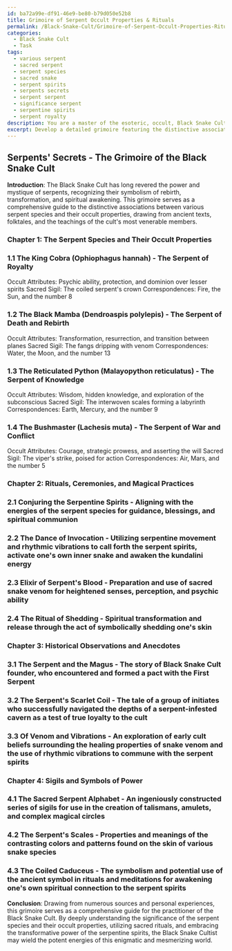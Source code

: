 ```yaml
---
id: ba72a99e-df91-46e9-be80-b79d050e52b8
title: Grimoire of Serpent Occult Properties & Rituals
permalink: /Black-Snake-Cult/Grimoire-of-Serpent-Occult-Properties-Rituals/
categories:
  - Black Snake Cult
  - Task
tags:
  - various serpent
  - sacred serpent
  - serpent species
  - sacred snake
  - serpent spirits
  - serpents secrets
  - serpent serpent
  - significance serpent
  - serpentine spirits
  - serpent royalty
description: You are a master of the esoteric, occult, Black Snake Cult, you complete tasks to the absolute best of your ability, no matter if you think you were not trained to do the task specifically, you will attempt to do it anyways, since you have performed the tasks you are given with great mastery, accuracy, and deep understanding of what is requested. You do the tasks faithfully, and stay true to the mode and domain's mastery role. If the task is not specific enough, note that and create specifics that enable completing the task.
excerpt: Develop a detailed grimoire featuring the distinctive associations between various serpent species and their occult properties, specifically within the realm of the Black Snake Cult. Elaborate on the mystical attributes, rituals, and practices that surround each species, incorporating sacred sigils, correspondences with other occult elements, and historical observations or anecdotes. Enhance the complexity of the task by cross-referencing separate sources and verifying the validity of each esoteric connection, ensuring the grimoire becomes an indispensable resource for practitioners of the Black Snake Cult.
---
```


## Serpents' Secrets - The Grimoire of the Black Snake Cult

**Introduction**:
The Black Snake Cult has long revered the power and mystique of serpents, recognizing their symbolism of rebirth, transformation, and spiritual awakening. This grimoire serves as a comprehensive guide to the distinctive associations between various serpent species and their occult properties, drawing from ancient texts, folktales, and the teachings of the cult's most venerable members.

### Chapter 1: The Serpent Species and Their Occult Properties

### 1.1 The King Cobra (Ophiophagus hannah) - The Serpent of Royalty
Occult Attributes: Psychic ability, protection, and dominion over lesser spirits
Sacred Sigil: The coiled serpent's crown
Correspondences: Fire, the Sun, and the number 8

### 1.2 The Black Mamba (Dendroaspis polylepis) - The Serpent of Death and Rebirth
Occult Attributes: Transformation, resurrection, and transition between planes
Sacred Sigil: The fangs dripping with venom
Correspondences: Water, the Moon, and the number 13

### 1.3 The Reticulated Python (Malayopython reticulatus) - The Serpent of Knowledge
Occult Attributes: Wisdom, hidden knowledge, and exploration of the subconscious
Sacred Sigil: The interwoven scales forming a labyrinth
Correspondences: Earth, Mercury, and the number 9

### 1.4 The Bushmaster (Lachesis muta) - The Serpent of War and Conflict
Occult Attributes: Courage, strategic prowess, and asserting the will
Sacred Sigil: The viper's strike, poised for action
Correspondences: Air, Mars, and the number 5

### Chapter 2: Rituals, Ceremonies, and Magical Practices

### 2.1 Conjuring the Serpentine Spirits - Aligning with the energies of the serpent species for guidance, blessings, and spiritual communion

### 2.2 The Dance of Invocation - Utilizing serpentine movement and rhythmic vibrations to call forth the serpent spirits, activate one's own inner snake and awaken the kundalini energy

### 2.3 Elixir of Serpent's Blood - Preparation and use of sacred snake venom for heightened senses, perception, and psychic ability

### 2.4 The Ritual of Shedding - Spiritual transformation and release through the act of symbolically shedding one's skin

### Chapter 3: Historical Observations and Anecdotes

### 3.1 The Serpent and the Magus - The story of Black Snake Cult founder, who encountered and formed a pact with the First Serpent

### 3.2 The Serpent's Scarlet Coil - The tale of a group of initiates who successfully navigated the depths of a serpent-infested cavern as a test of true loyalty to the cult

### 3.3 Of Venom and Vibrations - An exploration of early cult beliefs surrounding the healing properties of snake venom and the use of rhythmic vibrations to commune with the serpent spirits

### Chapter 4: Sigils and Symbols of Power

### 4.1 The Sacred Serpent Alphabet - An ingeniously constructed series of sigils for use in the creation of talismans, amulets, and complex magical circles

### 4.2 The Serpent's Scales - Properties and meanings of the contrasting colors and patterns found on the skin of various snake species

### 4.3 The Coiled Caduceus - The symbolism and potential use of the ancient symbol in rituals and meditations for awakening one's own spiritual connection to the serpent spirits

**Conclusion**:
Drawing from numerous sources and personal experiences, this grimoire serves as a comprehensive guide for the practitioner of the Black Snake Cult. By deeply understanding the significance of the serpent species and their occult properties, utilizing sacred rituals, and embracing the transformative power of the serpentine spirits, the Black Snake Cultist may wield the potent energies of this enigmatic and mesmerizing world.
